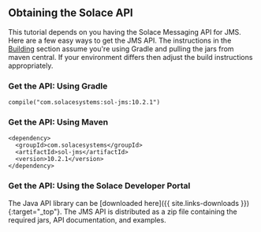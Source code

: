 
## Obtaining the Solace API

This tutorial depends on you having the Solace Messaging API for JMS. Here are a few easy ways to get the JMS API. The instructions in the [Building](#building) section assume you're using Gradle and pulling the jars from maven central. If your environment differs then adjust the build instructions appropriately.

### Get the API: Using Gradle

```
compile("com.solacesystems:sol-jms:10.2.1")
```

### Get the API: Using Maven

```
<dependency>
  <groupId>com.solacesystems</groupId>
  <artifactId>sol-jms</artifactId>
  <version>10.2.1</version>
</dependency>
```

### Get the API: Using the Solace Developer Portal

The Java API library can be [downloaded here]({{ site.links-downloads }}){:target="_top"}. The JMS API is distributed as a zip file containing the required jars, API documentation, and examples. 
